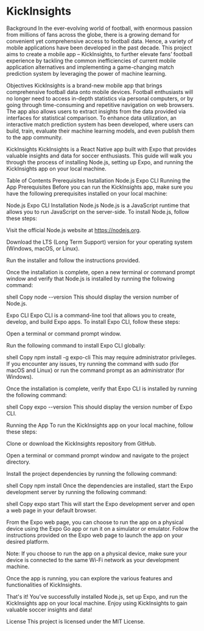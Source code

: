 # KickInsights

Background
In the ever-evolving world of football, with enormous passion from millions of fans across the globe, there is a growing demand for convenient yet comprehensive access to football data. Hence, a variety of mobile applications have been developed in the past decade. This project aims to create a mobile app – KickInsights, to further elevate fans’ football experience by tackling the common inefficiencies of current mobile application alternatives and implementing a game-changing match prediction system by leveraging the power of machine learning.

Objectives
KickInsights is a brand-new mobile app that brings comprehensive football data onto mobile devices. Football enthusiasts will no longer need to access in-depth statistics via personal computers, or by going through time-consuming and repetitive navigation on web browsers.
The app also allows users to extract insights from the data provided via interfaces for statistical comparison. To enhance data utilization, an interactive match prediction system has been developed, where users can build, train, evaluate their machine learning models, and even publish them to the app community.

KickInsights
KickInsights is a React Native app built with Expo that provides valuable insights and data for soccer enthusiasts. This guide will walk you through the process of installing Node.js, setting up Expo, and running the KickInsights app on your local machine.

Table of Contents
Prerequisites
Installation
Node.js
Expo CLI
Running the App
Prerequisites
Before you can run the KickInsights app, make sure you have the following prerequisites installed on your local machine:

Node.js
Expo CLI
Installation
Node.js
Node.js is a JavaScript runtime that allows you to run JavaScript on the server-side. To install Node.js, follow these steps:

Visit the official Node.js website at https://nodejs.org.

Download the LTS (Long Term Support) version for your operating system (Windows, macOS, or Linux).

Run the installer and follow the instructions provided.

Once the installation is complete, open a new terminal or command prompt window and verify that Node.js is installed by running the following command:

shell
Copy
node --version
This should display the version number of Node.js.

Expo CLI
Expo CLI is a command-line tool that allows you to create, develop, and build Expo apps. To install Expo CLI, follow these steps:

Open a terminal or command prompt window.

Run the following command to install Expo CLI globally:

shell
Copy
npm install -g expo-cli
This may require administrator privileges. If you encounter any issues, try running the command with sudo (for macOS and Linux) or run the command prompt as an administrator (for Windows).

Once the installation is complete, verify that Expo CLI is installed by running the following command:

shell
Copy
expo --version
This should display the version number of Expo CLI.

Running the App
To run the KickInsights app on your local machine, follow these steps:

Clone or download the KickInsights repository from GitHub.

Open a terminal or command prompt window and navigate to the project directory.

Install the project dependencies by running the following command:

shell
Copy
npm install
Once the dependencies are installed, start the Expo development server by running the following command:

shell
Copy
expo start
This will start the Expo development server and open a web page in your default browser.

From the Expo web page, you can choose to run the app on a physical device using the Expo Go app or run it on a simulator or emulator. Follow the instructions provided on the Expo web page to launch the app on your desired platform.

Note: If you choose to run the app on a physical device, make sure your device is connected to the same Wi-Fi network as your development machine.

Once the app is running, you can explore the various features and functionalities of KickInsights.

That's it! You've successfully installed Node.js, set up Expo, and run the KickInsights app on your local machine. Enjoy using KickInsights to gain valuable soccer insights and data!

License
This project is licensed under the MIT License.
